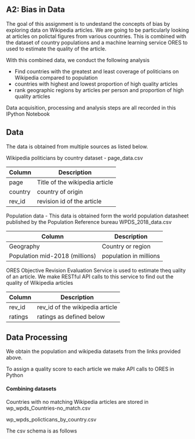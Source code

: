 ## A2: Bias in Data

The goal of this assignment is to undestand the concepts of bias by exploring data on Wikipedia articles. We are going to be particularly looking at articles on polictal figures from various countries. This is combined with the dataset of country populations and a machine learning service ORES to used to estimate the quality of the article.

With this combined data, we conduct the following analysis
- Find countries with the greatest and least coverage of politicians on Wikipedia compared to population
- countries with highest and lowest proportion of high quality articles
- rank geographic regions by articles per person and proportion of high quality articles

Data acquisition, processing and analysis steps are all recorded in this IPython Notebook

## Data

The data is obtained from multiple sources as listed below.

Wikipedia politicians by country dataset - page_data.csv

  
  | Column  | Description  
|--------------|------------- 
| page | Title of the wikipedia article
| country | country of origin
| rev_id | revision id of the article

Population data - This data is obtained form the world population datasheet published by the Population Reference bureau WPDS_2018_data.csv


  | Column  | Description  
|--------------|------------- 
| Geography | Country or region
| Population mid-2018 (millions) | population in millions

ORES Objective Revision Evaluation Service is used to estimate theq uality of an article. We make RESTful API calls to this service to find out the quality of Wikipedia articles


  | Column  | Description  
|--------------|------------- 
| rev_id | rev_id of the wikipedia article
| ratings | ratings as defined below

## Data Processing

We obtain the population and wikipedia datasets from the links provided above.

To assign a quality score to each article we make API calls to ORES in Python

#### Combining datasets

Countries with no matching Wikipedia articles are stored in 
wp_wpds_Countries-no_match.csv

wp_wpds_policticans_by_country.csv

The csv schema is as follows

